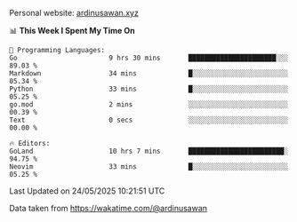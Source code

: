 Personal website: [ardinusawan.xyz](https://ardinusawan.xyz)

<!--START_SECTION:waka-->
📊 **This Week I Spent My Time On** 

```text
💬 Programming Languages: 
Go                       9 hrs 30 mins       ██████████████████████░░░   89.03 % 
Markdown                 34 mins             █░░░░░░░░░░░░░░░░░░░░░░░░   05.34 % 
Python                   33 mins             █░░░░░░░░░░░░░░░░░░░░░░░░   05.25 % 
go.mod                   2 mins              ░░░░░░░░░░░░░░░░░░░░░░░░░   00.39 % 
Text                     0 secs              ░░░░░░░░░░░░░░░░░░░░░░░░░   00.00 % 

🔥 Editors: 
GoLand                   10 hrs 7 mins       ████████████████████████░   94.75 % 
Neovim                   33 mins             █░░░░░░░░░░░░░░░░░░░░░░░░   05.25 % 
```


 Last Updated on 24/05/2025 10:21:51 UTC
<!--END_SECTION:waka-->
Data taken from https://wakatime.com/@ardinusawan
